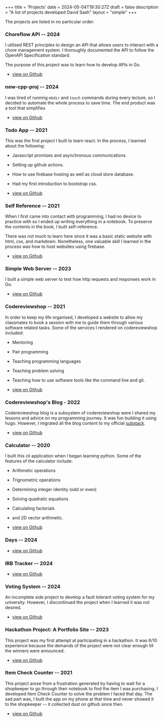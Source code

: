 +++
title = 'Projects'
date = 2024-05-04T19:30:27Z
draft = false
description = "A list of projects developed David Saah"
layout = "simple"
+++

The projects are listed in no particular order:

### Choreflow API -- 2024

I utilised REST principles to design an API that allows users to interact with
a chore management system. I thoroughly documented the API to follow the
OpenAPI Specification standard.

The purpose of this project was to learn how to develop APIs in Go.

- [view on Github](https://github.com/boring-school-work/choreflow-api)

### new-cpp-proj -- 2024

I was tired of running `mkdir` and `touch` commands during every lecture, so I
decided to automate the whole process to save time.
The end product was a tool that simplifies

- [view on Github](https://github.com/project-graveyard/new-cpp-proj)

### Todo App -- 2021

This was the first project I built to learn react. In the process, I learned
about the following:

- Javascript promises and asynchronous communications.
- Setting up github actions.
- How to use firebase hosting as well as cloud store database.
- Had my first introduction to bootstrap css.

- [view on Github](https://github.com/project-graveyard/todo-app)

### Self Reference -- 2021

When I first came into contact with programming, I had no device to practice
with so I ended up writing everything in a notebook. To preserve the contents
in the book, I built self-reference.

There was not much to learn here since it was a basic static website with html,
css, and markdown. Nonetheless, one valuable skill I learned in the process was
how to host websites using firebase.

- [view on Github](https://github.com/project-graveyard/Self-Reference)

### Simple Web Server -- 2023

I built a simple web server to test how http requests and responses work in Go.

- [view on Github](https://github.com/DaveSaah/simple-web-server)

### Codereviewshop -- 2021

In order to keep my life organised, I developed a website to allow my classmates
to book a session with me to guide them through various software related tasks.
Some of the services I rendered on codereviewshop included:

- Mentoring
- Pair programming
- Teaching programming languages
- Teaching problem solving
- Teaching how to use software tools like the command line and git.

- [view on Github](https://github.com/project-graveyard/codereviewshop)

### Codereviewshop's Blog - 2022

Codereviewshop blog is a subsystem of codereviewshop were I shared my lessons and
advice on my programming journey. It was fun building it using hugo. However, I
migrated all the blog content to my official [substack](https://davesaah.substack.com).

- [view on Github](https://github.com/project-graveyard/blog)

### Calculator -- 2020

I built this cli application when I began learning python. Some of the features of
the calculator include:

- Arithmetic operations
- Trignometric operations
- Determining integer identity (odd or even)
- Solving quadratic equations
- Calculating factorials
- and 2D vector arithmetic.

- [view on Github](https://github.com/project-graveyard/Calculator)

### Days -- 2024

- [view on Github](https://github.com/project-graveyard/days)

### IRB Tracker -- 2024

- [view on Github](https://github.com/boring-school-work/irb-tracker)

### Voting System -- 2024

An incomplete side project to develop a fault tolerant voting system for my university.
However, I discontinued the project when I learned it was not desired.

- [view on Github](https://github.com/project-graveyard/voting-system)

### Hackathon Project: A Portfolio Site -- 2023

This project was my first attempt at participating in a hackathon. It was 6/10
experience because the demands of the project were not clear enough till the
winners were announced.

- [view on Github](https://github.com/project-graveyard/portfolio)

### Item Check Counter -- 2021

This project arose from a frustration generated by having to wait for a shopkeeper
to go through their notebook to find the item I was purchasing. I developed Item
Check Counter to solve the problem I faced that day. The sad part was, I built the
app on my phone at that time and never showed it to the shopkeeper -- it collected
dust on github since then.

- [view on Github](https://github.com/project-graveyard/Item-Check)
